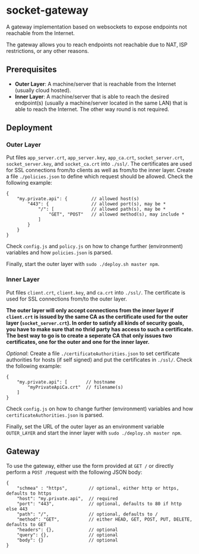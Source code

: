 # socket-gateway

A gateway implementation based on websockets to expose endpoints not reachable from the Internet.

The gateway allows you to reach endpoints not reachable due to NAT, ISP restrictions, or any other reasons.

## Prerequisites

* **Outer Layer**: A machine/server that is reachable from the Internet (usually cloud hosted).
* **Inner Layer**: A machine/server that is able to reach the desired endpoint(s) (usually a machine/server located in the same LAN) that is able to reach the Internet. The other way round is not required.

## Deployment

### Outer Layer

Put files `app_server.crt`, `app_server.key`, `app_ca.crt`, `socket_server.crt`, `socket_server.key`, and `socket_ca.crt` into `./ssl/`. The certificates are used for SSL connections from/to clients as well as from/to the inner layer. Create a file `./policies.json` to define which request should be allowed. Check the following example:

```
{
    "my.private.api": {         // allowed host(s)
        "443": {                // allowed port(s), may be *
            "/": [              // allowed path(s), may be *
                "GET", "POST"   // allowed method(s), may include *
            ]
        }
    }
}
```

Check `config.js` and `policy.js` on how to change further (environment) variables and how `policies.json` is parsed.

Finally, start the outer layer with `sudo ./deploy.sh master npm`.

### Inner Layer

Put files `client.crt`, `client.key`, and `ca.crt` into `./ssl/`. The certificate is used for SSL connections from/to the outer layer.

**The outer layer will only accept connections from the inner layer if `client.crt` is issued by the same CA as the certificate used for the outer layer (`socket_server.crt`). In order to satisfy all kinds of security goals, you have to make sure that no thrid party has access to such a certificate. The best way to go is to create a seperate CA that only issues two certificates, one for the outer and one for the inner layer.**

*Optional*: Create a file `./certificateAuthorities.json` to set certificate authorities for hosts (if self signed) and put the certificates in `./ssl/`. Check the following example:

```
{
    "my.private.api": [       // hostname
        "myPrivateApiCa.crt"  // filename(s)
    ]
}
```

Check `config.js` on how to change further (environment) variables and how `certificateAuthorities.json` is parsed.

Finally, set the URL of the outer layer as an environment variable `OUTER_LAYER` and start the inner layer with `sudo ./deploy.sh master npm`.

## Gateway

To use the gateway, either use the form provided at `GET /` or directly perform a `POST /`request with the following JSON body:

```
{
	"schmea" : "https",        // optional, either http or https, defaults to https
	"host": "my.private.api",  // required
	"port": "443",             // optional, defaults to 80 if http else 443
	"path": "/",               // optional, defaults to /
	"method": "GET",           // either HEAD, GET, POST, PUT, DELETE, defaults to GET
	"headers": {},             // optional
	"query": {},               // optional
	"body": {}                 // optional
}
```